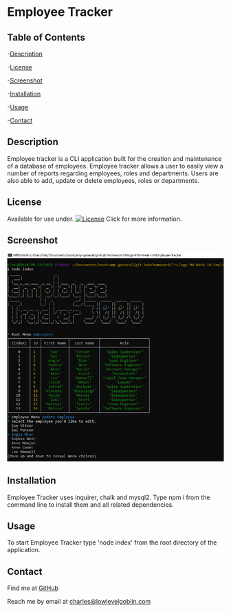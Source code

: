 # Employee Tracker

## Table of Contents


-[Description](#Description)

-[License](#License)

-[Screenshot](#Screenshot)

-[Installation](#Installation)

-[Usage](#Usage)

-[Contact](#Contact)


## Description
Employee tracker is a CLI application built for the creation and maintenance of a database of employees. Employee tracker allows a user to easily view a number of reports regarding employees, roles and departments. Users are also able to add, update or delete employees, roles or departments. 
  
## License
Available for use under. [![License](https://img.shields.io/badge/License-MIT-blue.svg)](https://opensource.org/licenses/MIT) Click for more information.

 
## Screenshot
![Project Screenshot](/img/project-ss.png?raw=true)

 
## Installation
Employee Tracker uses inquirer, chalk and mysql2. Type npm i from the command line to install them and all related dependencies.

 
## Usage
To start Employee Tracker type 'node index' from the root directory of the application.

  
## Contact
Find me at [GitHub](https://github.com/charlestietjen)

Reach me by email at charles@lowlevelgoblin.com
 
